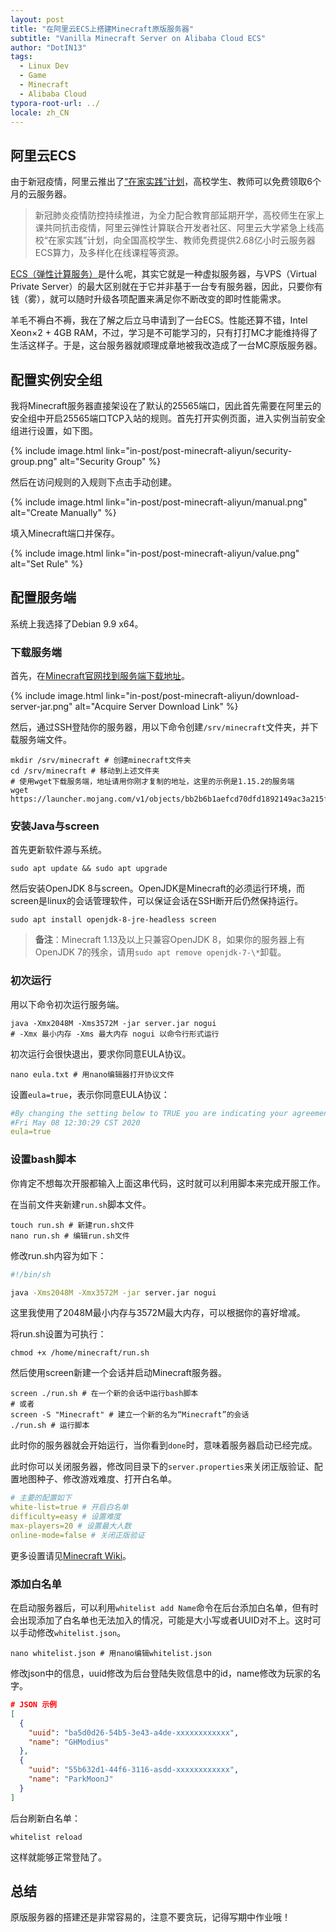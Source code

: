 ```yaml
---
layout: post
title: "在阿里云ECS上搭建Minecraft原版服务器"
subtitle: "Vanilla Minecraft Server on Alibaba Cloud ECS"
author: "DotIN13"
tags:
  - Linux Dev
  - Game
  - Minecraft
  - Alibaba Cloud
typora-root-url: ../
locale: zh_CN
---
```


## 阿里云ECS

由于新冠疫情，阿里云推出了[“在家实践”计划](https://developer.aliyun.com/adc/college/)，高校学生、教师可以免费领取6个月的云服务器。

> 新冠肺炎疫情防控持续推进，为全力配合教育部延期开学，高校师生在家上课共同抗击疫情，阿里云弹性计算联合开发者社区、阿里云大学紧急上线高校“在家实践”计划，向全国高校学生、教师免费提供2.68亿小时云服务器ECS算力，及多样化在线课程等资源。

[ECS（弹性计算服务）](https://www.alibabacloud.com/help/zh/doc-detail/25367.htm)是什么呢，其实它就是一种虚拟服务器，与VPS（Virtual Private Server）的最大区别就在于它并非基于一台专有服务器，因此，只要你有钱（雾），就可以随时升级各项配置来满足你不断改变的即时性能需求。

羊毛不褥白不褥，我在了解之后立马申请到了一台ECS。性能还算不错，Intel Xeon×2 + 4GB RAM，不过，学习是不可能学习的，只有打打MC才能维持得了生活这样子。于是，这台服务器就顺理成章地被我改造成了一台MC原版服务器。

## 配置实例安全组

我将Minecraft服务器直接架设在了默认的25565端口，因此首先需要在阿里云的安全组中开启25565端口TCP入站的规则。首先打开实例页面，进入实例当前安全组进行设置，如下图。

{% include image.html link="in-post/post-minecraft-aliyun/security-group.png" alt="Security Group" %}

然后在访问规则的入规则下点击手动创建。

{% include image.html link="in-post/post-minecraft-aliyun/manual.png" alt="Create Manually" %}

填入Minecraft端口并保存。

{% include image.html link="in-post/post-minecraft-aliyun/value.png" alt="Set Rule" %}

## 配置服务端

系统上我选择了Debian 9.9 x64。

### 下载服务端

首先，在[Minecraft官网找到服务端下载地址](https://www.minecraft.net/zh-hans/download/server/)。

{% include image.html link="in-post/post-minecraft-aliyun/download-server-jar.png" alt="Acquire Server Download Link" %}

然后，通过SSH登陆你的服务器，用以下命令创建`/srv/minecraft`文件夹，并下载服务端文件。

```shell
mkdir /srv/minecraft # 创建minecraft文件夹
cd /srv/minecraft # 移动到上述文件夹
# 使用wget下载服务端，地址请用你刚才复制的地址，这里的示例是1.15.2的服务端
wget https://launcher.mojang.com/v1/objects/bb2b6b1aefcd70dfd1892149ac3a215f6c636b07/server.jar
```

### 安装Java与screen

首先更新软件源与系统。

```shell
sudo apt update && sudo apt upgrade
```

然后安装OpenJDK 8与screen。OpenJDK是Minecraft的必须运行环境，而screen是linux的会话管理软件，可以保证会话在SSH断开后仍然保持运行。

```shell
sudo apt install openjdk-8-jre-headless screen
```

> **备注**：Minecraft 1.13及以上只兼容OpenJDK 8，如果你的服务器上有OpenJDK 7的残余，请用`sudo apt remove openjdk-7-\*`卸载。

### 初次运行

用以下命令初次运行服务端。

```shell
java -Xmx2048M -Xms3572M -jar server.jar nogui
# -Xmx 最小内存 -Xms 最大内存 nogui 以命令行形式运行
```

初次运行会很快退出，要求你同意EULA协议。

```shell
nano eula.txt # 用nano编辑器打开协议文件
```

设置`eula=true`，表示你同意EULA协议：

```yaml
#By changing the setting below to TRUE you are indicating your agreement to our EULA (https://account.mojang.com/documents/minecraft_eula).
#Fri May 08 12:30:29 CST 2020
eula=true
```

### 设置bash脚本

你肯定不想每次开服都输入上面这串代码，这时就可以利用脚本来完成开服工作。

在当前文件夹新建`run.sh`脚本文件。

```shell
touch run.sh # 新建run.sh文件
nano run.sh # 编辑run.sh文件
```

修改run.sh内容为如下：

```bash
#!/bin/sh

java -Xms2048M -Xmx3572M -jar server.jar nogui
```

这里我使用了2048M最小内存与3572M最大内存，可以根据你的喜好增减。

将run.sh设置为可执行：

```shell
chmod +x /home/minecraft/run.sh
```

然后使用screen新建一个会话并启动Minecraft服务器。

```shell
screen ./run.sh # 在一个新的会话中运行bash脚本
# 或者
screen -S "Minecraft" # 建立一个新的名为“Minecraft”的会话
./run.sh # 运行脚本
```

此时你的服务器就会开始运行，当你看到`done`时，意味着服务器启动已经完成。

此时你可以关闭服务器，修改同目录下的`server.properties`来关闭正版验证、配置地图种子、修改游戏难度、打开白名单。

```yaml
# 主要的配置如下
white-list=true # 开启白名单
difficulty=easy # 设置难度
max-players=20 # 设置最大人数
online-mode=false # 关闭正版验证
```

更多设置请见[Minecraft Wiki](https://minecraft-zh.gamepedia.com/index.php?title=Server.properties&variant=zh-cn)。

### 添加白名单

在启动服务器后，可以利用`whitelist add Name`命令在后台添加白名单，但有时会出现添加了白名单也无法加入的情况，可能是大小写或者UUID对不上。这时可以手动修改`whitelist.json`。

```shell
nano whitelist.json # 用nano编辑whitelist.json
```

修改json中的信息，uuid修改为后台登陆失败信息中的id，name修改为玩家的名字。

```json
# JSON 示例
[  
  {
    "uuid": "ba5d0d26-54b5-3e43-a4de-xxxxxxxxxxxx",
    "name": "GHModius"
  },
  {
    "uuid": "55b632d1-44f6-3116-asdd-xxxxxxxxxxxx",
    "name": "ParkMoonJ"
  }
]
```

后台刷新白名单：

```shell
whitelist reload
```

这样就能够正常登陆了。

## 总结

原版服务器的搭建还是非常容易的，注意不要贪玩，记得写期中作业哦！